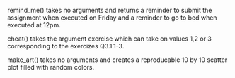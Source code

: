 remind_me() takes no arguments and returns a reminder to submit the assignment when executed on Friday and a reminder to go to bed when executed at 12pm.

cheat() takes the argument exercise which can take on values 1,2 or 3 corresponding to the exercizes Q3.1.1-3.

make_art() takes no arguments and creates a reproducable 10 by 10 scatter plot filled with random colors. 
